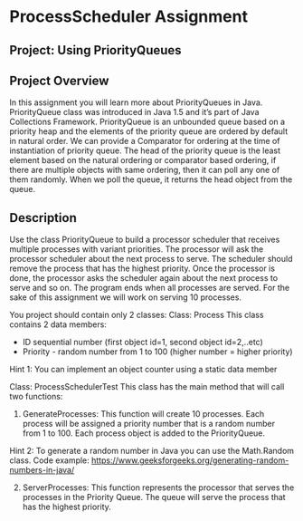 # ProcessScheduler Assignment
## Project: Using PriorityQueues

## Project Overview
In this assignment you will learn more about PriorityQueues in Java. PriorityQueue class was introduced in Java 1.5 and it’s part of Java Collections Framework. PriorityQueue is an unbounded queue based on a priority heap and the elements of the priority queue are ordered by default in natural order. We can provide a Comparator for ordering at the time of instantiation of priority queue. The head of the priority queue is the least element based on the natural ordering or comparator based ordering, if there are multiple objects with same ordering, then it can poll any one of them randomly. When we poll the queue, it returns the head object from the queue.

## Description
Use the class PriorityQueue to build a processor scheduler that receives multiple processes with variant priorities. The processor will ask the processor scheduler about the next process to serve. The scheduler should remove the process that has the highest priority. Once the processor is done, the processor asks the scheduler again about the next process to serve and so on. The program ends when all processes are served. For the sake of this assignment we will work on serving 10 processes.

You project should contain only 2 classes:
Class: Process
This class contains 2 data members:

- ID sequential number (first object id=1, second object id=2,..etc)
- Priority - random number from 1 to 100 (higher number = higher priority)

Hint 1: You can implement an object counter using a static data member

Class: ProcessSchedulerTest
This class has the main method that will call two functions:

1. GenerateProcesses: This function will create 10 processes. Each process will be assigned a priority number that is a random number from 1 to 100. Each process object is added to the PriorityQueue.

Hint 2: To generate a random number in Java you can use the Math.Random class.
Code example: https://www.geeksforgeeks.org/generating-random-numbers-in-java/

2. ServerProcesses: This function represents the processor that serves the processes in the Priority Queue. The queue will serve the process that has the highest priority.

